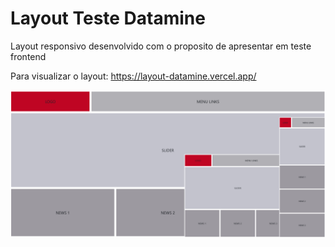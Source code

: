 # Layout Teste Datamine

Layout responsivo desenvolvido com o proposito de apresentar em teste frontend

Para visualizar o layout: https://layout-datamine.vercel.app/

![imagem](https://github.com/LariMoro20/layoutDatamine/blob/main/image.png)
